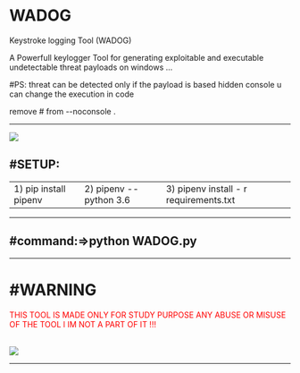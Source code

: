 # WADOG
Keystroke logging Tool (WADOG)
<p>A Powerfull keylogger Tool for generating exploitable and executable  undetectable threat payloads on windows ...</p>
<p>#PS: threat can be detected only if the payload is based hidden console u can change the execution in code </p>
 <p>remove # from --noconsole .</p>
<hr>
<img src="https://github.com/MedAmineFouzai/WADOG/blob/master/Captures/Capture2.PNG">
<br>
<h2>#SETUP:</h2>
<table>
 <tr>
  <td> 1) pip install pipenv</td> 
  <td> 2) pipenv --python 3.6</td>
  <td> 3) pipenv install - r requirements.txt</td>
 </tr>
 </table>
<hr>
<h2>#command:=>python WADOG.py </h2>
<hr>
<h1>#WARNING</h1>
<p  style="color:red" >THIS TOOL IS MADE ONLY FOR STUDY PURPOSE ANY ABUSE OR MISUSE OF THE TOOL l IM NOT A PART OF IT !!!</p>
<br>
<img src="https://github.com/MedAmineFouzai/WADOG/blob/master/Captures/Capture.PNG">
<hr>
